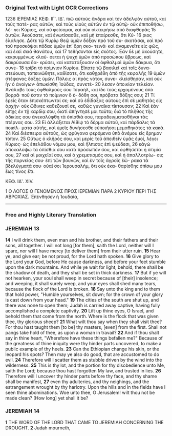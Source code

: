 ### Original Text with Light OCR Corrections

1236 ΙΕΡΕΜΙΑΣ ΚΕΦ. ΙΓʹ. ΙΔʹ.
    πιῶ αὐτοὺς ἄνδρα καὶ τὸν ἀδελφὸν αὐτοῦ, καὶ τοὺς πατέ-
    ρας αὐτῶν, καὶ τοὺς υἱοὺς αὐτῶν ἐν τῷ αὐτῷ· οὐκ ἐπιποθήσω, λέ-
    γει Κύριος, καὶ οὐ φείσομαι, καὶ οὐκ οἰκτειρήσω ἀπὸ διαφθορᾶς
15 ἀυτῶν. Ἀκούσατε, καὶ ἐνωτίσασθε, καὶ μὴ ἐπαίρεσθε, ὅτι Κύ-
16 ριος ἐλάλησε. Δότε τῷ Κυρίῳ Θεῷ ὑμῶν δόξαν πρὸ τοῦ συ-
    σκοτάσαι, καὶ πρὸ τοῦ προσκόψαι πόδας ὑμῶν ἐπ᾿ ὄρη σκο-
    τεινά· καὶ ἀναμενεῖτε εἰς φῶς, καὶ ἐκεῖ σκιὰ θανάτου, καὶ
17 τεθήσονται εἰς σκότος. Ἐὰν δὲ μὴ ἀκούσητε, κεκρυμμένως κλαύ-
    σεται ἡ ψυχὴ ὑμῶν ἀπὸ προσώπου ὕβρεως, καὶ δακρύουσα δα-
    κρύσει, καὶ κατατάξουσιν οἱ ὀφθαλμοὶ ὑμῶν δάκρυα, ὅτι συνε-
18 τρίβη τὸ ποίμνιον Κυρίου. Εἴπατε τῷ βασιλεῖ καὶ τοῖς δυνα-
    στεύουσι, ταπεινώθητε, καθίσατε, ὅτι καθῃρέθη ἀπὸ τῆς κεφαλῆς
19 ὑμῶν στέφανος δόξης ὑμῶν. Πόλεις αἱ πρὸς νότον, συνε-
    κλείσθησαν, καὶ οὐκ ἦν ὁ ἀνοίγων· ἀπωκίσθη Ἰούδας, συνετέ-
20 λεσεν ἀποικίαν τελείαν. Ἀνάλαβε τοὺς ὀφθαλμούς σου Ἰσραήλ,
    καὶ ἴδε τοὺς ἐρχομένους ἀπὸ βορρᾶ· ποῦ ἐστιν τὸ ποίμνιον ὃ ἐ-
    δόθη σοι, πρόβατα δόξης σου;
21 Τί ἐρεῖς ὅταν ἐπισκέπτωνταί σε; καὶ σὺ ἐδίδαξας αὐτοὺς ἐπὶ
    σὲ μαθητὰς εἰς ἀρχήν· οὐκ ὤδινες καθεζουσί σε, καθὼς γυναῖκα
    τίκτουσαν;
22 Καὶ ἐὰν εἴπῃς ἐν τῇ καρδίᾳ σου, διατί ἀπήντησέ μοι ταῦτα;
    διὰ τὸ πλῆθος τῆς ἀδικίας σου ἀνεκαλύφθη τὰ ὀπίσθιά σου,
    παραδειγματισθῆναι τὰς πτέρνας σου.
23 Εἰ ἀλλάξεται Αἰθίψ τὸ δέρμα αὐτοῦ, καὶ πάρδαλις τὰ ποικίλ-
    ματα αὐτῆς, καὶ ὑμεῖς δυνήσεσθε εὐποιῆσαι μεμαθηκότες τὰ κακά.
24 Καὶ διέσπειρα αὐτοὺς, ὡς φρύγανα φερόμενα ὑπὸ ἀνέμου εἰς
    ἔρημον τόπον.
25 Οὕτως ὁ κλῆρός σου, καὶ μερίς τοῦ ἀπειθεῖν ὑμᾶς ἐμοί, λέγει
    Κύριος· ὡς ἐπελάθου νόμου μου, καὶ ἤλπισας ἐπὶ ψεύδεσι,
26 κἀγὼ ἀποκαλύψω τὰ ὀπίσθιά σου κατὰ πρόσωπόν σου, καὶ
    ὀφθήσεται ἡ ἀτιμία σου,
27 καὶ αἱ μοιχεῖαί σου, καὶ ὁ χρεμετισμός σου, καὶ ἡ ἀπαλλοτρίω-
    σις τῆς πορνείας σου· ἐπὶ τῶν βουνῶν, καὶ ἐν τοῖς ἀγροῖς ἑώ-
    ρακα τὰ βδελύγματά σου· οὐαί σοι Ἱερουσαλήμ, ὅτι οὐκ ἐκα-
    θαρίσθης ὀπίσω μου ἕως τίνος ἔτι.

ΚΕΦ. ΙΔʹ. XIV.

1 Ο ΛΟΓΟΣ Ο ΓΕΝΟΜΕΝΟΣ ΠΡΟΣ ΙΕΡΕΜΙΑΝ ΠΑΡΑ
2 ΚΥΡΙΟΥ ΠΕΡΙ ΤΗΣ ΑΒΡΟΧΙΑΣ. Ἐπένθησεν ἡ Ἰουδαία,

---

### Free and Highly Literary Translation

### JEREMIAH 13

**14** I will drink them, even man and his brother, and their fathers and their sons, all together. I will not long [for them], saith the Lord, neither will I spare, nor will I have mercy [to deliver them] from their utter ruin.
**15** Hear ye, and give ear; be not proud, for the Lord hath spoken.
**16** Give glory to the Lord your God, before He cause darkness, and before your feet stumble upon the dark mountains. And while ye wait for light, behold, there shall be the shadow of death, and they shall be set in thick darkness.
**17** But if ye will not hearken, your soul shall weep in secret because of [their] insolence; and weeping, it shall surely weep, and your eyes shall shed many tears, because the flock of the Lord is broken.
**18** Say unto the king and to them that hold power, "Humble yourselves, sit down; for the crown of your glory is cast down from your head."
**19** The cities of the south are shut up, and there was none to open them; Judah is carried away captive, having fully accomplished a complete captivity.
**20** Lift up thine eyes, O Israel, and behold them that come from the north. Where is the flock that was given thee, thy glorious sheep?
**21** What wilt thou say when they shall visit thee? For thou hast taught them [to be] thy masters, [even] from the first. Shall not pangs take hold of thee, as upon a woman in travail?
**22** And if thou shalt say in thine heart, "Wherefore have these things befallen me?" Because of the greatness of thine iniquity were thy hinder parts uncovered, to make a public example of thy heels.
**23** Can the Ethiopian change his skin, or the leopard his spots? Then may ye also do good, that are accustomed to do evil.
**24** Therefore will I scatter them as stubble driven by the wind into the wilderness.
**25** This is thy lot, and the portion for thy disobedience unto Me, saith the Lord; because thou hast forgotten My law, and trusted in lies.
**26** Therefore will I uncover thy hinder parts before thy face, and thy shame shall be manifest,
**27** even thy adulteries, and thy neighings, and the estrangement wrought by thy harlotry. Upon the hills and in the fields have I seen thine abominations. Woe unto thee, O Jerusalem! wilt thou not be made clean? [How long] yet shall it be?

### JEREMIAH 14

**1** THE WORD OF THE LORD THAT CAME TO JEREMIAH CONCERNING THE DROUGHT.
**2** Judah mourneth,